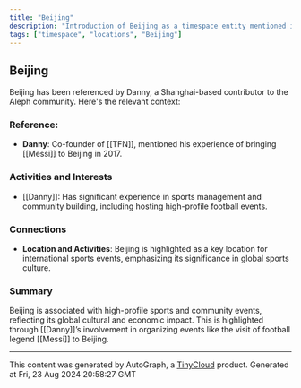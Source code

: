 ```yaml
---
title: "Beijing"
description: "Introduction of Beijing as a timespace entity mentioned in various Aleph Telegram introductions"
tags: ["timespace", "locations", "Beijing"]
---
```


## Beijing

Beijing has been referenced by Danny, a Shanghai-based contributor to the Aleph community. Here's the relevant context:

### Reference:
- **Danny**: Co-founder of [[TFN]], mentioned his experience of bringing [[Messi]] to Beijing in 2017.

### Activities and Interests
- [[Danny]]: Has significant experience in sports management and community building, including hosting high-profile football events.

### Connections
- **Location and Activities**: Beijing is highlighted as a key location for international sports events, emphasizing its significance in global sports culture. 

### Summary
Beijing is associated with high-profile sports and community events, reflecting its global cultural and economic impact. This is highlighted through [[Danny]]’s involvement in organizing events like the visit of football legend [[Messi]] to Beijing.

---
This content was generated by AutoGraph, a [TinyCloud](https://tinycloud.xyz/) product.
Generated at Fri, 23 Aug 2024 20:58:27 GMT